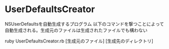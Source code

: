 UserDefaultsCreator
===================

NSUserDefaultsを自動生成するプログラム
以下のコマンドを撃つことによって自動生成される。生成元のファイルは生成されたファイルでも構わない

ruby UserDefaultsCreator.rb [生成元のファイル] [生成先のディレクトリ]
